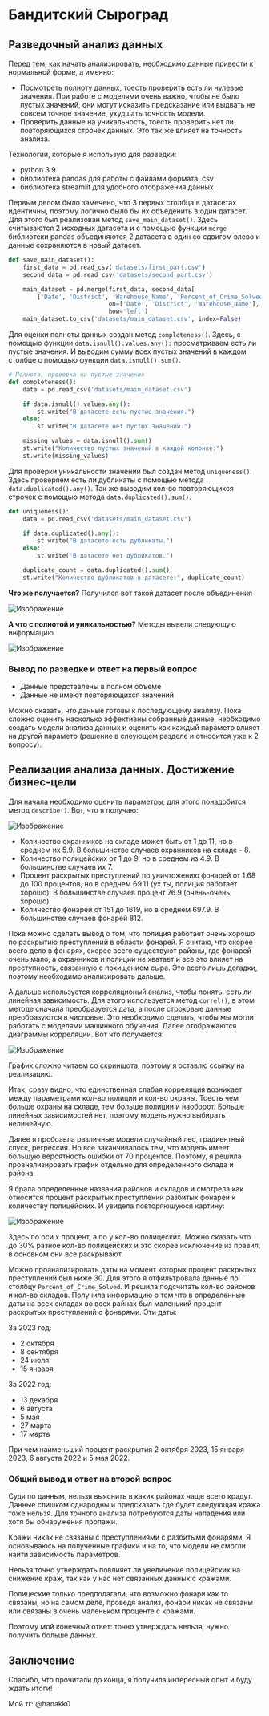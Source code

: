 # Бандитский Сыроград

## Разведочный анализ данных
Перед тем, как начать анализировать, необходимо данные привести к нормальной форме, а именно:
* Посмотреть полноту данных, тоесть проверить есть ли нулевые значения. При работе с моделями очень важно, чтобы не было пустых значений, они могут исказить предсказание или выдвать не совсем точное значение, ухудшать точность модели.
* Проверить данные на уникальность, тоесть проверить нет ли повторяющихся строчек данных. Это так же влияет на точность анализа.

Технологии, которые я использую для разведки:
* python 3.9
* библиотека pandas для работы с файлами формата .csv
* библиотека streamlit для удобного отображения данных

Первым делом было замечено, что 3 первых столбца в датасетах идентичны, поэтому логично было бы их объеденить в один датасет. Для этого был реализован метод `save_main_dataset()`. Здесь считываются 2 исходных датасета и с помощью функции `merge` библиотеки pandas объединяются 2 датасета в один со сдвигом влево и данные сохраняются в новый датасет.

```python
def save_main_dataset():
    first_data = pd.read_csv('datasets/first_part.csv')
    second_data = pd.read_csv('datasets/second_part.csv')

    main_dataset = pd.merge(first_data, second_data[
        ['Date', 'District', 'Warehouse_Name', 'Percent_of_Crime_Solved', 'Number_of_Lights']],
                            on=['Date', 'District', 'Warehouse_Name'],
                            how='left')
    main_dataset.to_csv('datasets/main_dataset.csv', index=False)
```

Для оценки полноты данных создан метод `completeness()`. Здесь, с помощью функции `data.isnull().values.any():` просматриваем есть ли пустые значения. И выводим сумму всех пустых значений в каждом столбце с помощью функции `data.isnull().sum()`.

```python
# Полнота, проверка на пустые значения
def completeness():
    data = pd.read_csv('datasets/main_dataset.csv')

    if data.isnull().values.any():
        st.write("В датасете есть пустые значения.")
    else:
        st.write("В датасете нет пустых значений.")

    missing_values = data.isnull().sum()
    st.write("Количество пустых значений в каждой колонке:")
    st.write(missing_values)
```

Для проверки уникальности значений был создан метод `uniqueness()`. Здесь проверяем есть ли дубликаты с помощью метода `data.duplicated().any()`. Так же выводим кол-во повторяющихся строчек с помощью метода `data.duplicated().sum()`.

```python
def uniqueness():
    data = pd.read_csv('datasets/main_dataset.csv')

    if data.duplicated().any():
        st.write("В датасете есть дубликаты.")
    else:
        st.write("В датасете нет дубликатов.")

    duplicate_count = data.duplicated().sum()
    st.write("Количество дубликатов в датасете:", duplicate_count)
```
**Что же получается?**
Получился вот такой датасет после объединения

![Изображение](image/1.png "Объединенный датасет")

**А что с полнотой и уникальностью?**
Методы вывели следующую информацию

![Изображение](image/2.png "Результаты")

### Вывод по разведке и ответ на первый вопрос
* Данные представлены в полном объеме
* Данные не имеют повторяющихся значений

Можно сказать, что данные готовы к последующему анализу. Пока сложно оценить насколько эффективны собранные данные, необходимо создать модели анализа данных и оценить как каждый параметр влияет на другой параметр (решение в слеующем разделе и относится уже к 2 вопросу). 

## Реализация анализа данных. Достижение бизнес-цели
Для начала необходимо оценить параметры, для этого понадобится метод `describe()`. Вот, что я получаю:

![Изображение](image/3.png "Параметры")

* Количество охранников на складе может быть от 1 до 11, но в среднем их 5.9. В большинстве случаев охранников на складе - 8.
* Количество полицейских от 1 до 9, но в среднем из 4.9. В большинстве случаев их 7.
* Процент раскрытых преступлений по уничтожению фонарей от 1.68 до 100 процентов, но в среднем 69.11 (ух ты, полиция работает хорошо). В большинстве случаев процент 76.9 (очень-очень хорошо). 
* Количество фонарей от 151 до 1619, но в среднем 697.9. В большинстве случаев фонарей 812.

Пока можно сделать вывод о том, что полиция работает очень хорошо по раскрытию преступлений в области фонарей. Я считаю, что скорее всего дело в фонарях, скорее всего существуют районы, где фонарей очень мало, а охранников и полиции не хватает и все это влияет на преступность, связанную с похищением сыра. Это всего лишь догадки, поэтому необходимо анализировать дальше.

А дальше используется корреляционый анализ, чтобы понять, есть ли линейная зависимость. Для этого используется метод `correl()`, в этом методе сначала преобразуется дата, а после строковые данные преобразуются в числовые. Это необходимо сделать, чтобы мы могли работать с моделями машинного обучения. Далее отображаются диаграммы корреляции. Вот что получается:

![Изображение](image/4.png "График")

График сложно читаем со скриншота, поэтому я оставлю ссылку на реализацию.

Итак, сразу видно, что единственная слабая корреляция возникает между параметрами кол-во полиции и кол-во охраны. Тоесть чем больше охраны на складе, тем больше полиции и наоборот. Больше линейных зависимостей нет, поэтому модель нужно выбирать нелинейную.

Далее я пробоавла различные модели случайный лес, градиентный спуск, регрессия. Но все заканчивалось тем, что модель имеет большую вероятность ошибки от 70 процентов. Поэтому, я решила проанализировать график отдельно для определенного склада и района. 

Я брала определенные названия районов и складов и смотрела как относится процент раскрытых преступлений разбитых фонарей к количеству полицейских. И увидела повторяющуюся картину:

![Изображение](image/5.png "График")

Здесь по оси х процент, а по y кол-во полицеских. Можно сказать что до 30% разное кол-во полицейских и это скорее исключение из правил, в основном они все раскрывают.

Можно проанализировать даты на момент которых процент раскрытых преступлений был ниже 30. Для этого я отфильтровала данные по столбцу `Percent_of_Crime_Solved`. И решила подсчитать кол-во районов и кол-во складов. Получила информацию о том что в определенные даты на всех складах во всех райнах был маленький процент раскрытых преступлений с фонарями. Эти даты:

За 2023 год:
* 2 октября
* 8 сентября
* 24 июля
* 15 января

За 2022 год:
* 13 декабря
* 6 августа
* 5 мая
* 27 марта
* 17 марта

При чем наименьший процент раскрытия 2 октября 2023, 15 января 2023, 6 августа 2022 и 5 мая 2022.


### Общий вывод и ответ на второй вопрос
Судя по данным, нельзя выяснить в каких районах чаще всего крадут. Данные слишком однародны и предсказать где будет следующая кража тоже нельзя. Для точного анализа потребуются даты нападения или хотя бы обнаружения пропажи.

Кражи никак не связаны с преступлениями с разбитыми фонарями. Я основываюсь на полученные графики и на то, что модели не смогли найти зависимость параметров. 

Нельзя точно утверждать повлияет ли увеличение полицейских на снижение краж, так как у нас нет связанных данных с кражами.

Полицеские только предполагали, что возможно фонари как то связаны, но на самом деле, проведя анализ, фонари никак не связаны или связаны в очень маленьком проценте с кражами.

Поэтому мой конечный ответ: точно утверждать нельзя, нужно получить больше данных.


## Заключение
Спасибо, что прочитали до конца, я получила интересный опыт и буду ждать итоги! 

Мой тг: @hanakk0


